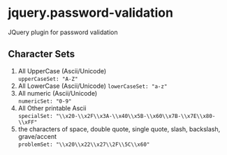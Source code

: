 # jquery.password-validation
JQuery plugin for password validation

## Character Sets

1. All UpperCase (Ascii/Unicode)  
   `upperCaseSet: "A-Z"`
2. All LowerCase (Ascii/Unicode)
   `lowerCaseSet: "a-z"`
3. All numeric (Ascii/Unicode)  
   `numericSet: "0-9"`
4. All Other printable Ascii  
   `specialSet: "\\x20-\\x2F\\x3A-\\x40\\x5B-\\x60\\x7B-\\x7E\\x80-\\xFF"`
5. the characters of space, double quote, single quote, slash, backslash, grave/accent  
   `problemSet: "\\x20\\x22\\x27\\2F\\5C\\x60"`

